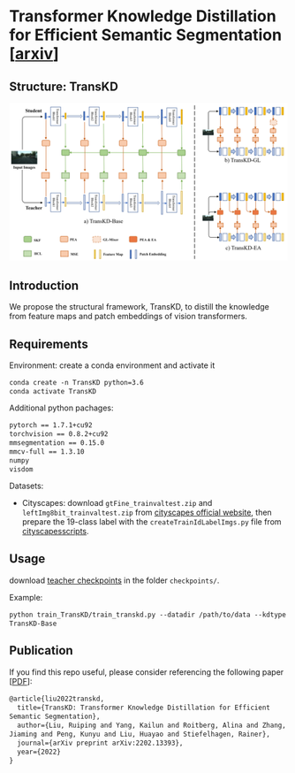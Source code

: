 # Transformer Knowledge Distillation for Efficient Semantic Segmentation [[arxiv](https://arxiv.org/abs/2202.13393)]
## Structure: TransKD
![TransKD](TransKDs.png)
## Introduction
We propose the structural framework, TransKD, to distill the knowledge from feature maps and patch embeddings of vision transformers.
## Requirements
Environment: create a conda environment and activate it
```
conda create -n TransKD python=3.6
conda activate TransKD
```
Additional python pachages:
```
pytorch == 1.7.1+cu92
torchvision == 0.8.2+cu92
mmsegmentation == 0.15.0
mmcv-full == 1.3.10
numpy
visdom
```
Datasets:
* Cityscapes: download `gtFine_trainvaltest.zip` and `leftImg8bit_trainvaltest.zip` from [cityscapes official website](https://www.cityscapes-dataset.com/downloads/), then prepare the 19-class label with the `createTrainIdLabelImgs.py` file from [cityscapesscripts](https://github.com/mcordts/cityscapesScripts/tree/master/cityscapesscripts/preparation).

## Usage
download [teacher checkpoints](https://1drv.ms/u/s!AlFXMOI-DJJhn3qvs5TOQlaWbbVr?e=ohlhOU) in the folder `checkpoints/`.

Example:
```
python train_TransKD/train_transkd.py --datadir /path/to/data --kdtype TransKD-Base
```

## Publication
If you find this repo useful, please consider referencing the following paper [[PDF](https://arxiv.org/pdf/2202.13393)]:
```
@article{liu2022transkd,
  title={TransKD: Transformer Knowledge Distillation for Efficient Semantic Segmentation},
  author={Liu, Ruiping and Yang, Kailun and Roitberg, Alina and Zhang, Jiaming and Peng, Kunyu and Liu, Huayao and Stiefelhagen, Rainer},
  journal={arXiv preprint arXiv:2202.13393},
  year={2022}
}
```
